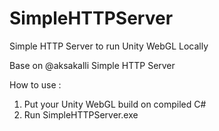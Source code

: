 # SimpleHTTPServer
 Simple HTTP Server to run Unity WebGL Locally

Base on @aksakalli Simple HTTP Server

How to use :
1. Put your Unity WebGL build on compiled C#
2. Run SimpleHTTPServer.exe
